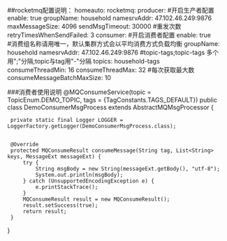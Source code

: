 ##rocketmq配置说明：
homeauto:
  rocketmq:
    producer:
     #开启生产者配置
      enable: true 
      groupName: household
      namesrvAddr: 47.102.46.249:9876
      maxMessageSize: 4096
      sendMsgTimeout: 30000
     #重发次数
      retryTimesWhenSendFailed: 3
    consumer:
    #开启消费者配置
      enable: true  
     #消费组名称请用唯一，默认集群方式会以平均消费方式负载均衡
      groupName: household 
      namesrvAddr: 47.102.46.249:9876
     #topic-tags;topic-tags 多个用";"分隔;topic与tag用"-"分隔
      topics: household-tags    
      consumeThreadMin: 16
      consumeThreadMax: 32
     #每次获取最大数
      consumeMessageBatchMaxSize: 10
  
    
    
    
    
 ###消费者使用说明 
 @MQConsumeService(topic = TopicEnum.DEMO_TOPIC, tags = {TagConstants.TAGS_DEFAULT})
 public class DemoConsumerMsgProcess extends AbstractMQMsgProcessor {
 
     private static final Logger LOGGER = LoggerFactory.getLogger(DemoConsumerMsgProcess.class);
 
 
     @Override
     protected MQConsumeResult consumeMessage(String tag, List<String> keys, MessageExt messageExt) {
         try {
             String msgBody = new String(messageExt.getBody(), "utf-8");
             System.out.println(msgBody);
         } catch (UnsupportedEncodingException e) {
             e.printStackTrace();
         }
         MQConsumeResult result = new MQConsumeResult();
         result.setSuccess(true);
         return result;
     }
 
 }
